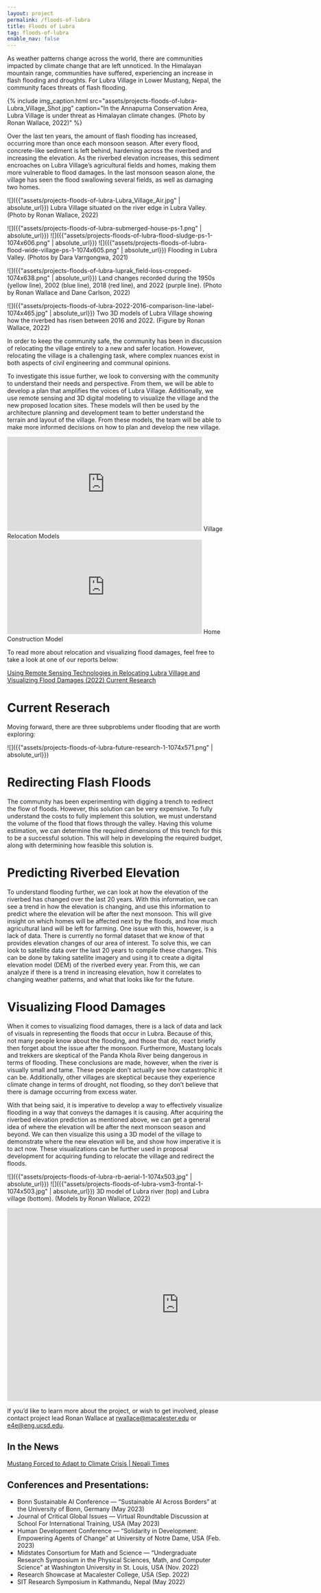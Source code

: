 ```yaml
---
layout: project
permalink: /floods-of-lubra
title: Floods of Lubra
tag: floods-of-lubra
enable_nav: false
---
```


As weather patterns change across the world, there are communities impacted by climate change that are left unnoticed. In the Himalayan mountain range, communities have suffered, experiencing an increase in flash flooding and droughts. For Lubra Village in Lower Mustang, Nepal, the community faces threats of flash flooding.

{% include 
    img_caption.html
    src="assets/projects-floods-of-lubra-Lubra_Village_Shot.jpg"
    caption="In the Annapurna Conservation Area, Lubra Village is under threat as Himalayan climate changes. (Photo by Ronan Wallace, 2022)"
%}

<!-- ![]({{"assets/projects-floods-of-lubra-Lubra_Village_Shot.jpg" | absolute_url}}) -->


Over the last ten years, the amount of flash flooding has increased, occurring more than once each monsoon season. After every flood, concrete-like sediment is left behind, hardening across the riverbed and increasing the elevation. As the riverbed elevation increases, this sediment encroaches on Lubra Village’s agricultural fields and homes, making them more vulnerable to flood damages. In the last monsoon season alone, the village has seen the flood swallowing several fields, as well as damaging two homes.


![]({{"assets/projects-floods-of-lubra-Lubra_Village_Air.jpg" | absolute_url}})
Lubra Village situated on the river edge in Lubra Valley. (Photo by Ronan Wallace, 2022)

![]({{"assets/projects-floods-of-lubra-submerged-house-ps-1.png" | absolute_url}})
![]({{"assets/projects-floods-of-lubra-flood-sludge-ps-1-1074x606.png" | absolute_url}})
![]({{"assets/projects-floods-of-lubra-flood-wide-village-ps-1-1074x605.png" | absolute_url}})
Flooding in Lubra Valley. (Photos by Dara Varrgongwa, 2021)

![]({{"assets/projects-floods-of-lubra-luprak_field-loss-cropped-1074x638.png" | absolute_url}})
Land changes recorded during the 1950s (yellow line), 2002 (blue line), 2018 (red line), and 2022 (purple line). (Photo by Ronan Wallace and Dane Carlson, 2022)

![]({{"assets/projects-floods-of-lubra-2022-2016-comparison-line-label-1074x465.jpg" | absolute_url}})
Two 3D models of Lubra Village showing how the riverbed has risen between 2016 and 2022. (Figure by Ronan Wallace, 2022)

In order to keep the community safe, the community has been in discussion of relocating the village entirely to a new and safer location. However, relocating the village is a challenging task, where complex nuances exist in both aspects of civil engineering and communal opinions.

To investigate this issue further, we look to conversing with the community to understand their needs and perspective. From them, we will be able to develop a plan that amplifies the voices of Lubra Village. Additionally, we use remote sensing and 3D digital modeling to visualize the village and the new proposed location sites. These models will then be used by the architecture planning and development team to better understand the terrain and layout of the village. From these models, the team will be able to make more informed decisions on how to plan and develop the new village.

<iframe width="454" height="220" src="https://www.youtube.com/embed/9Ac6jlLn8D4" title="Floods of Lubra - Relocation Models" frameborder="0" allow="accelerometer; autoplay; clipboard-write; encrypted-media; gyroscope; picture-in-picture; web-share" referrerpolicy="strict-origin-when-cross-origin" allowfullscreen></iframe>
Village Relocation Models

<iframe width="454" height="220" src="https://www.youtube.com/embed/WvcXkYt0cUg" title="Floods of Lubra - Home Construction Model" frameborder="0" allow="accelerometer; autoplay; clipboard-write; encrypted-media; gyroscope; picture-in-picture; web-share" referrerpolicy="strict-origin-when-cross-origin" allowfullscreen></iframe>
Home Construction Model

To read more about relocation and visualizing flood damages, feel free to take a look at one of our reports below:

[Using Remote Sensing Technologies in Relocating Lubra Village and Visualizing Flood Damages (2022)
Current Research](https://e4e.ucsd.edu/wp-content/uploads/Ronan-Wallace-Using-Remote-Sensing-Technologies-in-Relocating-Lubra-Village-and-Visualizing-Flood-Damages.pdf)

# Current Reserach

Moving forward, there are three subproblems under flooding that are worth exploring:

![]({{"assets/projects-floods-of-lubra-future-research-1-1074x571.png" | absolute_url}})


# Redirecting Flash Floods

The community has been experimenting with digging a trench to redirect the flow of floods. However, this solution can be very expensive. To fully understand the costs to fully implement this solution, we must understand the volume of the flood that flows through the valley. Having this volume estimation, we can determine the required dimensions of this trench for this to be a successful solution. This will help in developing the required budget, along with determining how feasible this solution is.

# Predicting Riverbed Elevation
To understand flooding further, we can look at how the elevation of the riverbed has changed over the last 20 years. With this information, we can see a trend in how the elevation is changing, and use this information to predict where the elevation will be after the next monsoon. This will give insight on which homes will be affected next by the floods, and how much agricultural land will be left for farming. One issue with this, however, is a lack of data. There is currently no formal dataset that we know of that provides elevation changes of our area of interest. To solve this, we can look to satellite data over the last 20 years to compile these changes. This can be done by taking satellite imagery and using it to create a digital elevation model (DEM) of the riverbed every year. From this, we can analyze if there is a trend in increasing elevation, how it correlates to changing weather patterns, and what that looks like for the future.

# Visualizing Flood Damages
When it comes to visualizing flood damages, there is a lack of data and lack of visuals in representing the floods that occur in Lubra. Because of this, not many people know about the flooding, and those that do, react briefly then forget about the issue after the monsoon. Furthermore, Mustang locals and trekkers are skeptical of the Panda Khola River being dangerous in terms of flooding. These conclusions are made, however, when the river is visually small and tame. These people don’t actually see how catastrophic it can be. Additionally, other villages are skeptical because they experience climate change in terms of drought, not flooding, so they don’t believe that there is damage occurring from excess water.

With that being said, it is imperative to develop a way to effectively visualize flooding in a way that conveys the damages it is causing. After acquiring the riverbed elevation prediction as mentioned above, we can get a general idea of where the elevation will be after the next monsoon season and beyond. We can then visualize this using a 3D model of the village to demonstrate where the new elevation will be, and show how imperative it is to act now. These visualizations can be further used in proposal development for acquiring funding to relocate the village and redirect the floods.

![]({{"assets/projects-floods-of-lubra-rb-aerial-1-1074x503.jpg" | absolute_url}})
![]({{"assets/projects-floods-of-lubra-vsm3-frontal-1-1074x503.jpg" | absolute_url}})
3D model of Lubra river (top) and Lubra village (bottom). (Models by Ronan Wallace, 2022)

<iframe width="800" height="450" src="https://www.youtube.com/embed/jj0PMHVHvKc" title="Floods of Lubra - Lubra Village Valleyside Model" frameborder="0" allow="accelerometer; autoplay; clipboard-write; encrypted-media; gyroscope; picture-in-picture; web-share" referrerpolicy="strict-origin-when-cross-origin" allowfullscreen></iframe>

If you’d like to learn more about the project, or wish to get involved, please contact project lead Ronan Wallace at [rwallace@macalester.edu](rwallace@macalester.edu) or [e4e@eng.ucsd.edu](e4e@eng.ucsd.edu).

## In the News
[Mustang Forced to Adapt to Climate Crisis | Nepali Times](https://nepalitimes.com/banner/mustang-forced-to-adapt-to-climate-crisis)

## Conferences and Presentations:
- Bonn Sustainable AI Conference — “Sustainable AI Across Borders” at the University of Bonn, Germany (May 2023)
- Journal of Critical Global Issues — Virtual Roundtable Discussion at School For International Training, USA (May 2023)
- Human Development Conference — “Solidarity in Development: Empowering Agents of Change” at University of Notre Dame, USA (Feb. 2023)
 - Midstates Consortium for Math and Science — “Undergraduate Research Symposium in the Physical Sciences, Math, and Computer Science” at Washington University in St. Louis, USA (Nov. 2022)
 - Research Showcase at Macalester College, USA (Sep. 2022)
 - SIT Research Symposium in Kathmandu, Nepal (May 2022)
